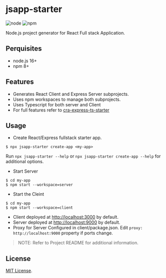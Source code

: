 # jsapp-starter
![node](http://img.shields.io/badge/node-16+-brightgreen.svg)
![npm](http://img.shields.io/badge/npm-8+-orange.svg)

Node.js project generator for React Full stack Application.

## Perquisites
- node.js 16+
- npm 8+

## Features
- Generates React Client and Express Server subprojects.
- Uses npm workspaces to manage both subprojects.
- Uses Typescript for both server and Client
- For full features refer to [cra-express-ts-starter](https://github.com/vkkotha/cra-express-ts-starter)

## Usage
- Create React/Express fullstack starter app.
```shell script
$ npx jsapp-starter create-app <my-app>
```
Run `npx jsapp-starter --help` or `npx jsapp-starter create-app --help` for additional options.

- Start Server
```shell script
$ cd my-app
$ npm start --workspace=server
```

- Start the Cleint
```shell script
$ cd my-app
$ npm start --workspace=client
```
- Client deployed at [http://localhost:3000](http://localhost:3000) by default.
- Server deployed at [http://localhost:9000](http://localhost:9000) by default.
- Proxy for Server Configured in client/package.json. Edit `proxy: http://localhost:9000` property if ports change.

> NOTE: Refer to Project README for additional information.

## License
[MIT License](https://github.com/jsstarter/jsstarter/blob/master/LICENSE).